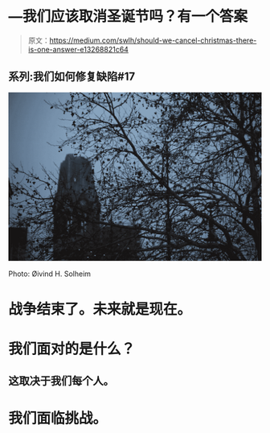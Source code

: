 # —我们应该取消圣诞节吗？有一个答案

> 原文：<https://medium.com/swlh/should-we-cancel-christmas-there-is-one-answer-e13268821c64>

## 系列:我们如何修复缺陷#17

![](img/edd9af8043c56dab32c760598f6e8308.png)

Photo: Øivind H. Solheim

# 战争结束了。未来就是现在。

# 我们面对的是什么？

## 这取决于我们每个人。

# 我们面临挑战。